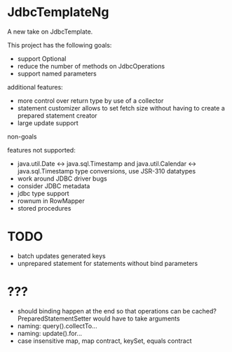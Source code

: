 JdbcTemplateNg
==============

A new take on JdbcTemplate.

This project has the following goals:

- support Optional
- reduce the number of methods on JdbcOperations
- support named parameters

additional features:
- more control over return type by use of a collector
- statement customizer allows to set fetch size without having to create a prepared statement creator
- large update support

non-goals

features not supported:
- java.util.Date <-> java.sql.Timestamp and java.util.Calendar <-> java.sql.Timestamp type conversions, use JSR-310 datatypes
- work around JDBC driver bugs
- consider JDBC metadata
- jdbc type support
- rownum in RowMapper
- stored procedures

TODO
====
- batch updates generated keys
- unprepared statement for statements without bind parameters

???
===
- should binding happen at the end so that operations can be cached? PreparedStatementSetter would have to take arguments
- naming: query().collectTo...
- naming: update().for...
- case insensitive map, map contract, keySet, equals contract


